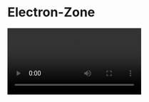# Electron-Zone
<video controls>
  <source src="[https://raw.githubusercontent.com/username/repo-name/main/path/to/video-file.mp4" type="video/mp4](https://raw.githubusercontent.com/aliazam07/Electron-Zone/main/Electronic%20Shop%20-%20Google%20Chrome%202023-07-31%2016-10-12.mp4)https://raw.githubusercontent.com/aliazam07/Electron-Zone/main/Electronic%20Shop%20-%20Google%20Chrome%202023-07-31%2016-10-12.mp4">
  Your browser does not support the video tag.
</video>
